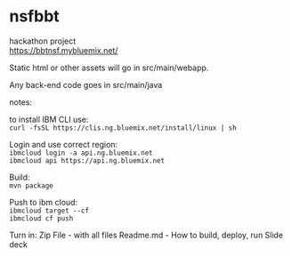 # nsfbbt
hackathon project  
https://bbtnsf.mybluemix.net/  

Static html or other assets will go in src/main/webapp.

Any back-end code goes in src/main/java


notes:

to install IBM CLI use:  
`curl -fsSL https://clis.ng.bluemix.net/install/linux | sh`  


Login and use correct region:  
`ibmcloud login -a api.ng.bluemix.net`   
`ibmcloud api https://api.ng.bluemix.net`  

Build:  
`mvn package`  

Push to ibm cloud:    
`ibmcloud target --cf`  
`ibmcloud cf push`  


Turn in:
Zip File - with all files
Readme.md - How to build, deploy, run
Slide deck